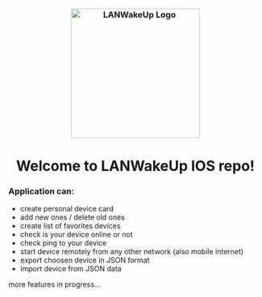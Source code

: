 <h3 align="center">
<a href="https://github.com/Svaarich/LANWakeUp-IOS">
  <img src="https://github.com/Svaarich/LANWakeUp-IOS/assets/90390573/6e0625b0-6189-4a4d-9ce7-eee6e4e3e706" width="256" align="center" alt="LANWakeUp Logo" border="0">
</a>
</h3>


<h1 align="center">Welcome to LANWakeUp IOS repo!</h1>

### Application can:
- create personal device card
- add new ones / delete old ones
- create list of favorites devices
- check is your device online or not
- check ping to your device 
- start device remotely from any other network (also mobile internet)
- export choosen device in JSON format
- import device from JSON data

more features in progress...
